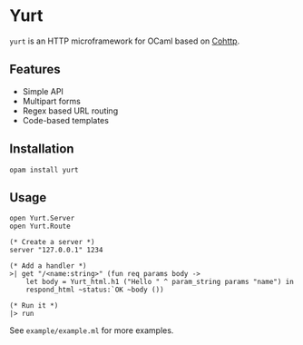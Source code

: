 Yurt
====

`yurt` is an HTTP microframework for OCaml based on [Cohttp](https://github.com/mirage/ocaml-cohttp).

## Features

* Simple API
* Multipart forms
* Regex based URL routing
* Code-based templates

## Installation

    opam install yurt

## Usage

    open Yurt.Server
    open Yurt.Route

    (* Create a server *)
    server "127.0.0.1" 1234

    (* Add a handler *)
    >| get "/<name:string>" (fun req params body ->
        let body = Yurt_html.h1 ("Hello " ^ param_string params "name") in
        respond_html ~status:`OK ~body ())

    (* Run it *)
    |> run

See `example/example.ml` for more examples.


